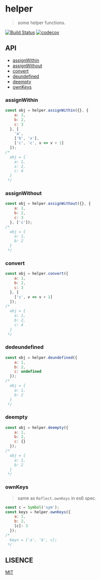 # helper
> some helper functions.

[![Build Status](https://www.travis-ci.org/lakca/helper.svg?branch=master)](https://www.travis-ci.org/lakca/helper)
[![codecov](https://codecov.io/gh/lakca/helper/branch/master/graph/badge.svg)](https://codecov.io/gh/lakca/helper)

## API

- [assignWithin](#assignwithin)
- [assignWithout](#assignwithout)
- [convert](#convert)
- [deundefined](#deundefined)
- [deempty](#deempty)
- [ownKeys](#ownKeys)

### assignWithin
```javascript
const obj = helper.assignWithin({}, {
    a: 1,
    b: 2,
    c: 3
  }, [
    'a', 
    ['b', 'x'], 
    ['c', 'c', v => v + 1]
  ]);
/*
  obj = {
    a: 1,
    x: 2,
    c: 4
  }
 */
```

### assignWithout
```javascript
const obj = helper.assignWithout({}, {
    a: 1,
    b: 2,
    c: 3
  }, ['c']);
/*
  obj = {
    a: 1,
    b: 2
  }
 */
```

### convert
```javascript
const obj = helper.convert({
    a: 1,
    b: 2,
    c: 3
  }, [
    ['c', v => v + 1]
  ]);
/*
  obj = {
    a: 1,
    b: 2,
    c: 4
  }
 */
```

### dedeundefined
```javascript
const obj = helper.deundefined({
    a: 1,
    b: 2,
    c: undefined
  });
/*
  obj = {
    a: 1,
    b: 2
  }
 */
```

### deempty
```javascript
const obj = helper.deempty({
    a: 1,
    b: 2,
    c: {}
  });
/*
  obj = {
    a: 1,
    b: 2
  }
 */
```

### ownKeys
> same as `Reflect.ownKeys` in es6 spec.

```javascript
const c = Symbol('sym');
const keys = helper.ownKeys({
    a: 1,
    b: 2,
    [c]: 3 
  });
/*
  keys = ['a', 'b', c];
 */
```

## LISENCE

  [MIT](LICENSE)
